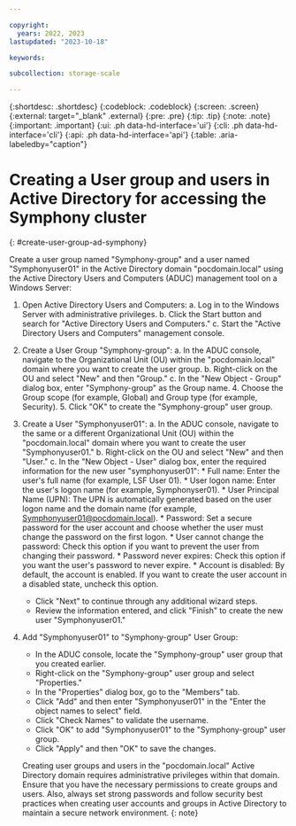 ```yaml
---

copyright:
  years: 2022, 2023
lastupdated: "2023-10-18"

keywords: 

subcollection: storage-scale

---
```


{:shortdesc: .shortdesc}
{:codeblock: .codeblock}
{:screen: .screen}
{:external: target="_blank" .external}
{:pre: .pre}
{:tip: .tip}
{:note: .note}
{:important: .important}
{:ui: .ph data-hd-interface='ui'}
{:cli: .ph data-hd-interface='cli'}
{:api: .ph data-hd-interface='api'}
{:table: .aria-labeledby="caption"}

# Creating a User group and users in Active Directory for accessing the Symphony cluster
{: #create-user-group-ad-symphony}

Create a user group named "Symphony-group" and a user named "Symphonyuser01" in the Active Directory domain "pocdomain.local" using the Active Directory Users and Computers (ADUC) management tool on a Windows Server:

1. Open Active Directory Users and Computers:
    a. Log in to the Windows Server with administrative privileges.
    b. Click the Start button and search for "Active Directory Users and Computers."
    c. Start the "Active Directory Users and Computers" management console.
2. Create a User Group "Symphony-group":
    a. In the ADUC console, navigate to the Organizational Unit (OU) within the "pocdomain.local" domain where you want to create the user group.
    b. Right-click on the OU and select "New" and then "Group."
    c. In the "New Object - Group" dialog box, enter "Symphony-group" as the Group name.
    4. Choose the Group scope (for example, Global) and Group type (for example, Security).
    5. Click "OK" to create the "Symphony-group" user group.
3. Create a User "Symphonyuser01":
    a. In the ADUC console, navigate to the same or a different Organizational Unit (OU) within the "pocdomain.local" domain where you want to create the user "Symphonyuser01."
    b. Right-click on the OU and select "New" and then "User."
    c. In the "New Object - User" dialog box, enter the required information for the new user "symphonyuser01":
    	* Full name: Enter the user's full name (for example, LSF User 01).
    	* User logon name: Enter the user's logon name (for example, Symphonyser01).
    	* User Principal Name (UPN): The UPN is automatically generated based on the user logon name and the domain name (for example, Symphonyuser01@pocdomain.local).
    	* Password: Set a secure password for the user account and choose whether the user must change the password on the first logon.
    	* User cannot change the password: Check this option if you want to prevent the user from changing their password.
    	* Password never expires: Check this option if you want the user's password to never expire.
    	* Account is disabled: By default, the account is enabled. If you want to create the user account in a disabled state, uncheck this option.
    *  Click "Next" to continue through any additional wizard steps.
    *  Review the information entered, and click "Finish" to create the new user "Symphonyuser01."
4.  Add "Symphonyuser01" to "Symphony-group" User Group:
    *  In the ADUC console, locate the "Symphony-group" user group that you created earlier.
    *  Right-click on the "Symphony-group" user group and select "Properties."
    *  In the "Properties" dialog box, go to the "Members" tab.
    *  Click "Add" and then enter "Symphonyuser01" in the "Enter the object names to select" field.
    *  Click "Check Names" to validate the username.
    *  Click "OK" to add "Symphonyuser01" to the "Symphony-group" user group.
    *  Click "Apply" and then "OK" to save the changes.

    Creating user groups and users in the "pocdomain.local" Active Directory domain requires administrative privileges within that domain. Ensure that you have the necessary permissions to create groups and users. Also, always set strong passwords and follow security best practices when creating user accounts and groups in Active Directory to maintain a secure network environment.
    {: note}
